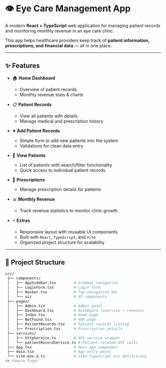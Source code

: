 # 👁️ Eye Care Management App

A modern **React + TypeScript** web application for managing patient records and monitoring monthly revenue in an eye care clinic.  

This app helps healthcare providers keep track of **patient information, prescriptions, and financial data** — all in one place.  

---

## ✨ Features

- 🏠 **Home Dashboard**
  - Overview of patient records
  - Monthly revenue stats & charts

- 📋 **Patient Records**
  - View all patients with details
  - Manage medical and prescription history

- ➕ **Add Patient Records**
  - Simple form to add new patients into the system
  - Validations for clean data entry

- 👀 **View Patients**
  - List of patients with search/filter functionality
  - Quick access to individual patient records

- 💊 **Prescriptions**
  - Manage prescription details for patients

- 📊 **Monthly Revenue**
  - Track revenue statistics to monitor clinic growth

- ⚡ **Extras**
  - Responsive layout with reusable UI components
  - Built with `React`, `TypeScript`, and `Vite`
  - Organized project structure for scalability

---

## 📂 Project Structure

```bash
src/
 ├── components/
 │   ├── AppSidebar.tsx        # Sidebar navigation
 │   ├── LoginForm.tsx         # Login form
 │   ├── Navbar.tsx            # Top navigation bar
 │   └── ui/                   # UI components
 ├── pages/
 │   ├── Admin.tsx             # Admin panel
 │   ├── Dashboard.tsx         # Dashboard (overview + revenue)
 │   ├── Index.tsx             # Home page
 │   ├── NotFound.tsx          # 404 page
 │   ├── PatientRecords.tsx    # Patient records listing
 │   ├── Prescription.tsx      # Prescription details
 ├── services/
 │   ├── httpService.ts        # API service wrapper
 │   └── patientRecordService.ts # Patient-related API calls
 ├── App.tsx                   # Main app component
 ├── main.tsx                  # App entry point
 └── vite-env.d.ts             # Vite TypeScript env definitions
## Sample Pages
